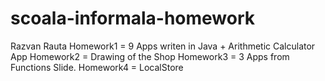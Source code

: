 # scoala-informala-homework
Razvan Rauta
Homework1 = 9 Apps writen in Java + Arithmetic Calculator App
Homework2 = Drawing of the Shop
Homework3 = 3 Apps from Functions Slide.
Homework4 = LocalStore
